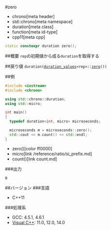 #zero
* chrono[meta header]
* std::chrono[meta namespace]
* duration[meta class]
* function[meta id-type]
* cpp11[meta cpp]

```cpp
static constexpr duration zero();
```

##概要
`rep`の初期値から成る`duration`を取得する

##戻り値
`duration(`[`duration_values`](/reference/chrono/duration_values.md)`<rep>::`[`zero`](/reference/chrono/duration_values/zero.md)`())`


##例
```cpp
#include <iostream>
#include <chrono>

using std::chrono::duration;
using std::micro;

int main()
{
  typedef duration<int, micro> microseconds;

  microseconds m = microseconds::zero();
  std::cout << m.count() << std::endl;
}
```
* zero()[color ff0000]
* micro[link /reference/ratio/si_prefix.md]
* count()[link count.md]

###出力
```
0
```

##バージョン
###言語
- C++11

###処理系
- GCC: 4.5.1, 4.6.1
- [Visual C++](/implementation.md#visual_cpp): 11.0, 12.0, 14.0
